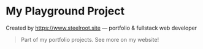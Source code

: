 # My Playground Project

Created by https://www.steelroot.site — portfolio & fullstack web developer

> Part of my portfolio projects. See more on my website!
